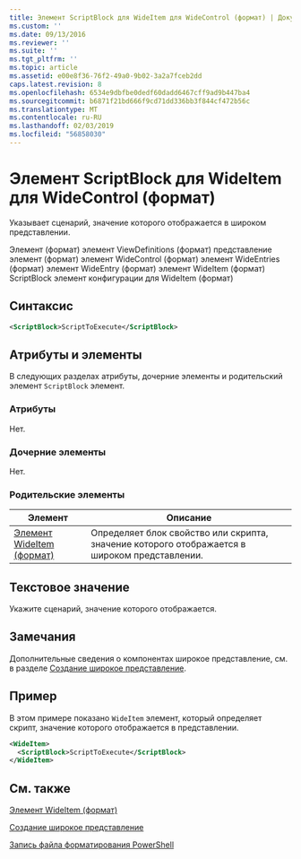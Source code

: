 ```yaml
---
title: Элемент ScriptBlock для WideItem для WideControl (формат) | Документация Майкрософт
ms.custom: ''
ms.date: 09/13/2016
ms.reviewer: ''
ms.suite: ''
ms.tgt_pltfrm: ''
ms.topic: article
ms.assetid: e00e8f36-76f2-49a0-9b02-3a2a7fceb2dd
caps.latest.revision: 8
ms.openlocfilehash: 6534e9dbfbe0dedf60dadd6467cff9ad9b447ba4
ms.sourcegitcommit: b6871f21bd666f9cd71dd336bb3f844cf472b56c
ms.translationtype: MT
ms.contentlocale: ru-RU
ms.lasthandoff: 02/03/2019
ms.locfileid: "56858030"
---
```

# <a name="scriptblock-element-for-wideitem-for-widecontrol-format"></a>Элемент ScriptBlock для WideItem для WideControl (формат)

Указывает сценарий, значение которого отображается в широком представлении.

Элемент (формат) элемент ViewDefinitions (формат) представление элемент (формат) элемент WideControl (формат) элемент WideEntries (формат) элемент WideEntry (формат) элемент WideItem (формат) ScriptBlock элемент конфигурации для WideItem (формат)

## <a name="syntax"></a>Синтаксис

```xml
<ScriptBlock>ScriptToExecute</ScriptBlock>
```

## <a name="attributes-and-elements"></a>Атрибуты и элементы

В следующих разделах атрибуты, дочерние элементы и родительский элемент `ScriptBlock` элемент.

### <a name="attributes"></a>Атрибуты

Нет.

### <a name="child-elements"></a>Дочерние элементы

Нет.

### <a name="parent-elements"></a>Родительские элементы

|Элемент|Описание|
|-------------|-----------------|
|[Элемент WideItem (формат)](./wideitem-element-for-widecontrol-format.md)|Определяет блок свойство или скрипта, значение которого отображается в широком представлении.|

## <a name="text-value"></a>Текстовое значение

Укажите сценарий, значение которого отображается.

## <a name="remarks"></a>Замечания

Дополнительные сведения о компонентах широкое представление, см. в разделе [Создание широкое представление](./creating-a-wide-view.md).

## <a name="example"></a>Пример

В этом примере показано `WideItem` элемент, который определяет скрипт, значение которого отображается в представлении.

```xml
<WideItem>
  <ScriptBlock>ScriptToExecute</ScriptBlock>
</WideItem>
```

## <a name="see-also"></a>См. также

[Элемент WideItem (формат)](./wideitem-element-for-widecontrol-format.md)

[Создание широкое представление](./creating-a-wide-view.md)

[Запись файла форматирования PowerShell](./writing-a-powershell-formatting-file.md)
